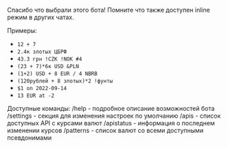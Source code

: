 Спасибо что выбрали этого бота!
Помните что также доступен inline режим в других чатах.

Примеры:
- `12 + 7`
- `2.4к злотых ЦБРФ`
- `43.3 грн !CZK !NOK #4`
- `(23 + 7)*6к USD &PLN`
- `(1+2) USD + 8 EUR / 4 NBRB`
- `(120рублей + 8 злотых)*2 !фунты`
- `$1 on 2022-09-14`
- `13 EUR at -2`

Доступные команды: 
/help - подробное описание возможностей бота
/settings - секция для изменения настроек по умолчанию 
/apis - список доступных API c курсами валют 
/apistatus - информация о последнем изменении курсов 
/patterns - список валют со всеми доступными псевдонимами
